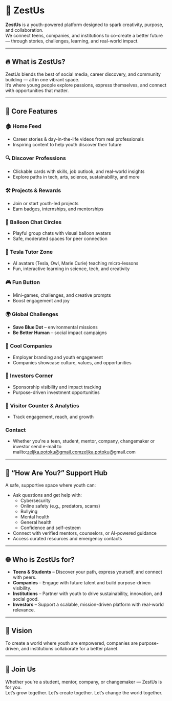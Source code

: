 # 🌟 ZestUs

**ZestUs** is a youth-powered platform designed to spark creativity, purpose, and collaboration.  
We connect teens, companies, and institutions to co-create a better future — through stories, challenges, learning, and real-world impact.

---

## 🔥 What is ZestUs?

ZestUs blends the best of social media, career discovery, and community building — all in one vibrant space.  
It’s where young people explore passions, express themselves, and connect with opportunities that matter.

---

## 🎯 Core Features

### 🏠 Home Feed
- Career stories & day-in-the-life videos from real professionals
- Inspiring content to help youth discover their future

### 🔍 Discover Professions
- Clickable cards with skills, job outlook, and real-world insights
- Explore paths in tech, arts, science, sustainability, and more

### 🛠️ Projects & Rewards
- Join or start youth-led projects
- Earn badges, internships, and mentorships

### 💬 Balloon Chat Circles
- Playful group chats with visual balloon avatars
- Safe, moderated spaces for peer connection

### 🧠 Tesla Tutor Zone
- AI avatars (Tesla, Owl, Marie Curie) teaching micro-lessons
- Fun, interactive learning in science, tech, and creativity

### 🎮 Fun Button
- Mini-games, challenges, and creative prompts
- Boost engagement and joy

### 🌍 Global Challenges
- **Save Blue Dot** – environmental missions
- **Be Better Human** – social impact campaigns

### 🏢 Cool Companies
- Employer branding and youth engagement
- Companies showcase culture, values, and opportunities

### 💼 Investors Corner
- Sponsorship visibility and impact tracking
- Purpose-driven investment opportunities

### 👥 Visitor Counter & Analytics
- Track engagement, reach, and growth

### Contact
- <i class="fa fa-envelope"></i>
Whether you're a teen, student, mentor, company, changemaker or investor send e-mail to mailto:zeljka.potoku@gmail.comzeljka.potoku@gmail.com</a>

---

## 💬 “How Are You?” Support Hub
A safe, supportive space where youth can:
- Ask questions and get help with:
  - Cybersecurity
  - Online safety (e.g., predators, scams)
  - Bullying
  - Mental health
  - General health
  - Confidence and self-esteem
- Connect with verified mentors, counselors, or AI-powered guidance
- Access curated resources and emergency contacts

---

## 🌐 Who is ZestUs for?

- **Teens & Students** – Discover your path, express yourself, and connect with peers.
- **Companies** – Engage with future talent and build purpose-driven visibility.
- **Institutions** – Partner with youth to drive sustainability, innovation, and social good.
- **Investors** – Support a scalable, mission-driven platform with real-world relevance.

---

## 🚀 Vision

To create a world where youth are empowered, companies are purpose-driven, and institutions collaborate for a better planet.

---

## 🤝 Join Us

Whether you're a student, mentor, company, or changemaker — ZestUs is for you.  
Let’s grow together. Let’s create together. Let’s change the world together.

